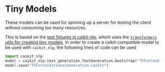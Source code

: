 # Tiny Models

These models can be used for spinning up a server for testing the client without consuming too many resources.

This is based on the [test fixtures in caikit-nlp](https://github.com/caikit/caikit-nlp/tree/main/tests/fixtures/tiny_models#tiny-models-for-testing), which uses the [`transformers` utils for creating tiny models](https://github.com/huggingface/transformers/blob/main/utils/create_dummy_models.py).
In order to create a caikit-compatible model to be used with `caikit_nlp`, the following lines of code can be used

```python
import caikit_nlp
model = caikit_nlp.text_generation.TextGeneration.bootstrap("T5ForConditionalGeneration")
model.save("T5ForConditionalGeneration-caikit")
```
